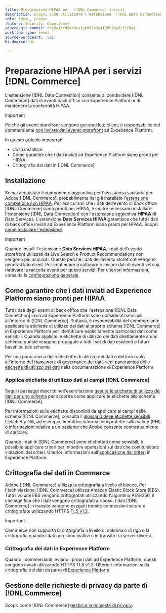 ```yaml
---
title: Preparazione HIPAA per  [!DNL Commerce] servizi
description: Scopri come utilizzare l'estensione  [!DNL Data Connection] per condividere [!DNL Commerce] dati con Experience Platform e mantenere la conformità HIPAA.
role: Admin, Leader
feature: Security, Compliance
source-git-commit: cb69e11cd54a3ca1ab66543c4f28526a3cf1f9e1
workflow-type: tm+mt
source-wordcount: '521'
ht-degree: 0%

---
```


# Preparazione HIPAA per i servizi [!DNL Commerce]

L&#39;estensione [!DNL Data Connection] consente di condividere [!DNL Commerce] dati di eventi back office con Experience Platform e di mantenere la conformità HIPAA.

>[!IMPORTANT]
>
>Poiché gli eventi storefront vengono generati lato client, è responsabilità del commerciante [non inviare dati evento storefront](connect-data.md#data-collection) ad Experience Platform.

In questo articolo imparerai:

- Cosa installare
- Come garantire che i dati inviati ad Experience Platform siano pronti per HIPAA
- Crittografia dei dati in [!DNL Commerce]

## Installazione

Se hai acquistato il componente aggiuntivo per l&#39;assistenza sanitaria per Adobe [!DNL Commerce], probabilmente hai già installato l&#39;[estensione compatibile con HIPAA](https://experienceleague.adobe.com/en/docs/commerce-admin/start/compliance/hipaa-ready-service/overview#installation). Per assicurarsi che i dati dell&#39;evento di back office [!DNL Commerce] siano pronti per HIPAA, è inoltre necessario installare l&#39;estensione [!DNL Data Connection] con l&#39;estensione aggiuntiva **HIPAA** di Data Services. L&#39;estensione **Data Services HIPAA** garantisce che tutti i dati di back office inviati ad Experience Platform siano pronti per HIPAA. Scopri [come installare l&#39;estensione](install.md#install-the-data-services-hipaa-extension).

>[!IMPORTANT]
>
>Quando installi l&#39;estensione **Data Services HIPAA**, i dati dell&#39;evento storefront utilizzati da Live Search e Product Recommendations non vengono più acquisiti. Questo perché i dati dell’evento storefront vengono generati lato client. Per continuare a catturare e inviare dati di eventi vetrina, riattivare la raccolta eventi per questi servizi. Per ulteriori informazioni, consulta la [configurazione generale](https://experienceleague.adobe.com/en/docs/commerce-admin/config/general/general.html#data-services).

## Come garantire che i dati inviati ad Experience Platform siano pronti per HIPAA

Tutti i dati degli eventi di back office che l&#39;estensione [!DNL Data Connection] invia ad Experience Platform sono considerati sensibili all&#39;interno di [!DNL Commerce]. Tuttavia, è responsabilità del commerciante applicare le etichette di utilizzo dei dati al proprio schema [!DNL Commerce] in Experience Platform per identificare esplicitamente particolari dati come sensibili. Quando applichi le etichette di utilizzo dei dati direttamente a uno schema, queste vengono propagate a tutti i set di dati esistenti e futuri basati su tale schema.

Per una panoramica delle etichette di utilizzo dei dati e del loro ruolo all&#39;interno del framework di governance dei dati, vedi [panoramica delle etichette di utilizzo dei dati](https://experienceleague.adobe.com/en/docs/experience-platform/data-governance/labels/overview) nella documentazione di Experience Platform.

### Applica etichette di utilizzo dati ai campi [!DNL Commerce]

Segui i passaggi descritti nell&#39;esercitazione [gestire le etichette di utilizzo dei dati per uno schema](https://experienceleague.adobe.com/en/docs/experience-platform/xdm/tutorials/labels) per scoprire come applicare le etichette allo schema [!DNL Commerce].

Per informazioni sulle etichette disponibili da applicare ai campi dello schema [!DNL Commerce], consulta il [glossario delle etichette sensibili](https://experienceleague.adobe.com/en/docs/experience-platform/data-governance/labels/reference#sensitive). L&#39;etichetta `RHD`, ad esempio, identifica informazioni protette sulla salute (PHI) o informazioni relative a un paziente che Adobe consente contrattualmente di caricare.

Quando i dati di [!DNL Commerce] sono etichettati come sensibili, è possibile applicare criteri per impedire operazioni sui dati che costituiscono violazioni dei criteri. Ulteriori informazioni sull&#39;[applicazione dei criteri](https://experienceleague.adobe.com/en/docs/experience-platform/data-governance/enforcement/overview) in Experience Platform.

## Crittografia dei dati in Commerce

Adobe [!DNL Commerce] utilizza la crittografia a livello di blocco. Per l&#39;archiviazione, [!DNL Commerce] utilizza Amazon Elastic Block Store (EBS). Tutti i volumi EBS vengono crittografati utilizzando l&#39;algoritmo AES-256, il che significa che i dati vengono crittografati a riposo. I dati [!DNL Commerce] in transito vengono eseguiti tramite connessioni sicure e crittografate utilizzando HTTPS [TLS v1.2](https://datatracker.ietf.org/doc/html/rfc5246).

>[!IMPORTANT]
>
>Commerce non supporta la crittografia a livello di colonna o di riga o la crittografia quando i dati non sono inattivi o in transito tra server diversi.

### Crittografia dei dati in Experience Platform

Quando i commercianti inviano i propri dati ad Experience Platform, questi vengono inviati utilizzando HTTPS TLS v1.2. Ulteriori informazioni sulla crittografia dei dati da parte di [Experience Platform](https://experienceleague.adobe.com/en/docs/experience-platform/landing/governance-privacy-security/encryption).

## Gestione delle richieste di privacy da parte di [!DNL Commerce]

Scopri come [!DNL Commerce] [gestisce le richieste di privacy](handle-privacy-request.md).
